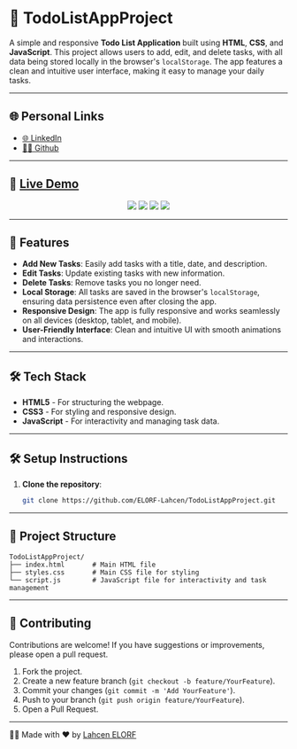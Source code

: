 # 📝 TodoListAppProject

A simple and responsive **Todo List Application** built using **HTML**, **CSS**, and **JavaScript**. This project allows users to add, edit, and delete tasks, with all data being stored locally in the browser's `localStorage`. The app features a clean and intuitive user interface, making it easy to manage your daily tasks.

---

## 🌐 Personal Links
- [🌐 LinkedIn](https://www.linkedin.com/in/lahcenelorf/)
- [👨‍💻 Github](https://github.com/ELORF-Lahcen)

---

## 🔗 [Live Demo](https://elorf-lahcen.github.io/TodoListAppProject/)
<div align="center">
    <img src="https://img.shields.io/badge/HTML-5-orange?style=for-the-badge&logo=html5&logoColor=white" />
    <img src="https://img.shields.io/badge/CSS-3-blue?style=for-the-badge&logo=css3&logoColor=white" />
    <img src="https://img.shields.io/badge/JavaScript-yellow?style=for-the-badge&logo=javascript&logoColor=black" />
    <img src="https://img.shields.io/badge/Responsive%20Design-Mobile%20Friendly-blueviolet?style=for-the-badge&logo=responsive&logoColor=white" />
</div>

---

## 📌 Features

- **Add New Tasks**: Easily add tasks with a title, date, and description.
- **Edit Tasks**: Update existing tasks with new information.
- **Delete Tasks**: Remove tasks you no longer need.
- **Local Storage**: All tasks are saved in the browser's `localStorage`, ensuring data persistence even after closing the app.
- **Responsive Design**: The app is fully responsive and works seamlessly on all devices (desktop, tablet, and mobile).
- **User-Friendly Interface**: Clean and intuitive UI with smooth animations and interactions.

---

## 🛠️ Tech Stack

- **HTML5** - For structuring the webpage.
- **CSS3** - For styling and responsive design.
- **JavaScript** - For interactivity and managing task data.

---

## 🛠️ Setup Instructions

1. **Clone the repository**:
   ```bash
   git clone https://github.com/ELORF-Lahcen/TodoListAppProject.git

--- 

## 📂 Project Structure

```plaintext
TodoListAppProject/
├── index.html       # Main HTML file
├── styles.css       # Main CSS file for styling
└── script.js        # JavaScript file for interactivity and task management
```

---

## 🤝 Contributing

Contributions are welcome! If you have suggestions or improvements, please open a pull request.

1. Fork the project.
2. Create a new feature branch (`git checkout -b feature/YourFeature`).
3. Commit your changes (`git commit -m 'Add YourFeature'`).
4. Push to your branch (`git push origin feature/YourFeature`).
5. Open a Pull Request.

---

👨‍💻 Made with ❤️ by [Lahcen ELORF](https://github.com/elorf-lahcen)
